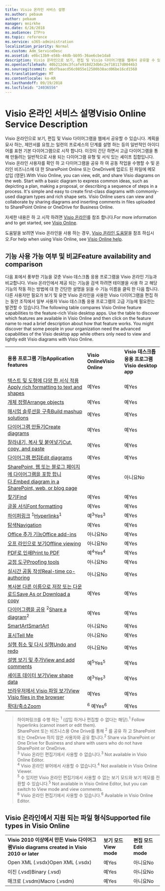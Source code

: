 ```yaml
---
title: Visio 온라인 서비스 설명
ms.author: pebaum
author: pebaum
manager: mnirkhe
ms.date: 6/26/2018
ms.audience: ITPro
ms.topic: reference
ms.service: o365-administration
localization_priority: Normal
ms.custom: Adm_ServiceDesc
ms.assetid: e0bc13b9-e56b-44db-bb95-36ae6cbe1da8
description: Visio 온라인으로 보기, 편집 및 Visio 다이어그램을 웹에서 공유할 수 있습니다. 계획을 묘사 하는, 제안서를 요청,는 일련의 프로세스의 단계를 설명 하는 등의 일반적인 아이디어를 표현 기본 다이어그램으로 시작 합니다. 이것이 간단 하면서 고급 다이어그램을 통해 만들려는 일반적으로 사용 되는 다이어그램 유형 및 서식 있는 셰이프 집합입니다. Visio 온라인 사용자를 확인 하 고 다이어그램을 공유 하 여 공동 작업을 수행할 수 및 온라인 비즈니스에 대 한 SharePoint Online 또는 OneDrive에 업로드 된 파일에 메모 삽입 (영문).
ms.openlocfilehash: 40b212d4c3fcafe918d23db6c2e718117d0044b3
ms.sourcegitcommit: d6dfbaacd56c0855e12500b38acd06be16cd1560
ms.translationtype: MT
ms.contentlocale: ko-KR
ms.lasthandoff: 09/19/2018
ms.locfileid: "24036556"
---
```

# <a name="visio-online-service-description"></a><span data-ttu-id="7e4ec-106">Visio 온라인 서비스 설명</span><span class="sxs-lookup"><span data-stu-id="7e4ec-106">Visio Online Service Description</span></span>

<span data-ttu-id="7e4ec-p102">Visio 온라인으로 보기, 편집 및 Visio 다이어그램을 웹에서 공유할 수 있습니다. 계획을 묘사 하는, 제안서를 요청,는 일련의 프로세스의 단계를 설명 하는 등의 일반적인 아이디어를 표현 기본 다이어그램으로 시작 합니다. 이것이 간단 하면서 고급 다이어그램을 통해 만들려는 일반적으로 사용 되는 다이어그램 유형 및 서식 있는 셰이프 집합입니다. Visio 온라인 사용자를 확인 하 고 다이어그램을 공유 하 여 공동 작업을 수행할 수 및 온라인 비즈니스에 대 한 SharePoint Online 또는 OneDrive에 업로드 된 파일에 메모 삽입 (영문).</span><span class="sxs-lookup"><span data-stu-id="7e4ec-p102">With Visio Online, you can view, edit, and share Visio diagrams on the web. Start with a basic diagram to express common ideas, such as depicting a plan, making a proposal, or describing a sequence of steps in a process. It's simple and easy to create first-class diagrams with commonly-used diagram types and rich shape sets. Visio Online users can view and collaborate by sharing diagrams and inserting comments in files uploaded to SharePoint Online or OneDrive for Business Online.</span></span>
  
<span data-ttu-id="7e4ec-111">자세한 내용은 하 고 시작 하려면 [Visio 온라인](https://products.office.com/en-US/visio/visio-online)를 참조 합니다.</span><span class="sxs-lookup"><span data-stu-id="7e4ec-111">For more information and to get started, see [Visio Online](https://products.office.com/en-US/visio/visio-online).</span></span>
  
<span data-ttu-id="7e4ec-112">도움말을 보려면 Visio 온라인을 사용 하는 경우, [Visio 온라인 도움말](https://go.microsoft.com/fwlink/?linkid=855982)을 참조 하십시오.</span><span class="sxs-lookup"><span data-stu-id="7e4ec-112">For help when using Visio Online, see [Visio Online help](https://go.microsoft.com/fwlink/?linkid=855982).</span></span>
  
## <a name="feature-availability-and-comparison"></a><span data-ttu-id="7e4ec-113">기능 사용 가능 여부 및 비교</span><span class="sxs-lookup"><span data-stu-id="7e4ec-113">Feature availability and comparison</span></span>

<span data-ttu-id="7e4ec-p103">다음 표에서 풍부한 기능을 갖춘 Visio 데스크톱 응용 프로그램을 Visio 온라인 기능과 비교합니다. Visio 온라인에서 제공 되는 기능을 검색 하려면 테이블을 사용 하 고 해당 기능의 작동 하는 방법에 대 한 간단한 설명을 읽을 수 기능 이름을 클릭 한 다음 합니다. 다른 사용자만 필요가 보기 및 유연 Visio 온라인을 사용한 Visio 다이어그램을 편집 하는 동안 조직에서 일부 사용자 Visio 데스크톱 응용 프로그램의 고급 기능에 필요한는 발견할 수 있습니다.</span><span class="sxs-lookup"><span data-stu-id="7e4ec-p103">The following table compares Visio Online feature capabilities to the feature-rich Visio desktop apps. Use the table to discover which features are available in Visio Online and then click on the feature name to read a brief description about how that feature works. You might discover that some people in your organization need the advanced capabilities of the Visio desktop app while others only need to view and lightly edit Visio diagrams with Visio Online.</span></span> 
  
||||
|:-----|:-----|:-----|
|<span data-ttu-id="7e4ec-117">**응용 프로그램 기능**</span><span class="sxs-lookup"><span data-stu-id="7e4ec-117">**Application features**</span></span> <br/> |<span data-ttu-id="7e4ec-118">**Visio Online**</span><span class="sxs-lookup"><span data-stu-id="7e4ec-118">**Visio Online**</span></span> <br/> |<span data-ttu-id="7e4ec-119">**Visio 데스크톱 응용 프로그램**</span><span class="sxs-lookup"><span data-stu-id="7e4ec-119">**Visio desktop app**</span></span> <br/> |
|[<span data-ttu-id="7e4ec-120">텍스트 및 도형에 다양 한 서식 적용</span><span class="sxs-lookup"><span data-stu-id="7e4ec-120">Apply rich formatting to text and shapes</span></span>](visio-online.md#BM_1) <br/> |<span data-ttu-id="7e4ec-121">예</span><span class="sxs-lookup"><span data-stu-id="7e4ec-121">Yes</span></span>  <br/> |<span data-ttu-id="7e4ec-122">예</span><span class="sxs-lookup"><span data-stu-id="7e4ec-122">Yes</span></span>  <br/> |
|[<span data-ttu-id="7e4ec-123">개체 정렬</span><span class="sxs-lookup"><span data-stu-id="7e4ec-123">Arrange objects</span></span>](visio-online.md#BM_2) <br/> |<span data-ttu-id="7e4ec-124">예</span><span class="sxs-lookup"><span data-stu-id="7e4ec-124">Yes</span></span>  <br/> |<span data-ttu-id="7e4ec-125">예</span><span class="sxs-lookup"><span data-stu-id="7e4ec-125">Yes</span></span>  <br/> |
|[<span data-ttu-id="7e4ec-126">매시업 솔루션을 구축</span><span class="sxs-lookup"><span data-stu-id="7e4ec-126">Build mashup solutions</span></span>](visio-online.md#BM_3) <br/> |<span data-ttu-id="7e4ec-127">예</span><span class="sxs-lookup"><span data-stu-id="7e4ec-127">Yes</span></span>  <br/> |<span data-ttu-id="7e4ec-128">예</span><span class="sxs-lookup"><span data-stu-id="7e4ec-128">Yes</span></span>  <br/> |
|[<span data-ttu-id="7e4ec-129">다이어그램 만들기</span><span class="sxs-lookup"><span data-stu-id="7e4ec-129">Create diagrams</span></span>](visio-online.md#BM_4) <br/> |<span data-ttu-id="7e4ec-130">예</span><span class="sxs-lookup"><span data-stu-id="7e4ec-130">Yes</span></span>  <br/> |<span data-ttu-id="7e4ec-131">예</span><span class="sxs-lookup"><span data-stu-id="7e4ec-131">Yes</span></span>  <br/> |
|[<span data-ttu-id="7e4ec-132">잘라내기, 복사 및 붙여넣기</span><span class="sxs-lookup"><span data-stu-id="7e4ec-132">Cut, copy, and paste</span></span>](visio-online.md#BM_5) <br/> |<span data-ttu-id="7e4ec-133">예</span><span class="sxs-lookup"><span data-stu-id="7e4ec-133">Yes</span></span>  <br/> |<span data-ttu-id="7e4ec-134">예</span><span class="sxs-lookup"><span data-stu-id="7e4ec-134">Yes</span></span>  <br/> |
|[<span data-ttu-id="7e4ec-135">다이어그램 편집</span><span class="sxs-lookup"><span data-stu-id="7e4ec-135">Edit diagrams</span></span>](visio-online.md#BM_6) <br/> |<span data-ttu-id="7e4ec-136">예</span><span class="sxs-lookup"><span data-stu-id="7e4ec-136">Yes</span></span>  <br/> |<span data-ttu-id="7e4ec-137">예</span><span class="sxs-lookup"><span data-stu-id="7e4ec-137">Yes</span></span>  <br/> |
|[<span data-ttu-id="7e4ec-138">SharePoint, 웹 또는 블로그 페이지에 다이어그램을 포함 합니다.</span><span class="sxs-lookup"><span data-stu-id="7e4ec-138">Embed diagram in a SharePoint, web, or blog page</span></span>](visio-online.md#BM_7) <br/> |<span data-ttu-id="7e4ec-139">예</span><span class="sxs-lookup"><span data-stu-id="7e4ec-139">Yes</span></span>  <br/> |<span data-ttu-id="7e4ec-140">아니요</span><span class="sxs-lookup"><span data-stu-id="7e4ec-140">No</span></span>  <br/> |
|[<span data-ttu-id="7e4ec-141">찾기</span><span class="sxs-lookup"><span data-stu-id="7e4ec-141">Find</span></span>](visio-online.md#BM_8) <br/> |<span data-ttu-id="7e4ec-142">예</span><span class="sxs-lookup"><span data-stu-id="7e4ec-142">Yes</span></span>  <br/> |<span data-ttu-id="7e4ec-143">예</span><span class="sxs-lookup"><span data-stu-id="7e4ec-143">Yes</span></span>  <br/> |
|[<span data-ttu-id="7e4ec-144">글꼴 서식</span><span class="sxs-lookup"><span data-stu-id="7e4ec-144">Font formatting</span></span>](visio-online.md#BM_9) <br/> |<span data-ttu-id="7e4ec-145">예</span><span class="sxs-lookup"><span data-stu-id="7e4ec-145">Yes</span></span>  <br/> |<span data-ttu-id="7e4ec-146">예</span><span class="sxs-lookup"><span data-stu-id="7e4ec-146">Yes</span></span>  <br/> |
|<span data-ttu-id="7e4ec-147">[하이퍼링크](visio-online.md#BM_10) <sup>1</sup></span><span class="sxs-lookup"><span data-stu-id="7e4ec-147">[Hyperlinks](visio-online.md#BM_10)<sup>1</sup></span></span> <br/> |<span data-ttu-id="7e4ec-148">예<sup>3</sup></span><span class="sxs-lookup"><span data-stu-id="7e4ec-148">Yes<sup>3</sup></span></span> <br/> |<span data-ttu-id="7e4ec-149">예</span><span class="sxs-lookup"><span data-stu-id="7e4ec-149">Yes</span></span>  <br/> |
|[<span data-ttu-id="7e4ec-150">탐색</span><span class="sxs-lookup"><span data-stu-id="7e4ec-150">Navigation</span></span>](visio-online.md#BM_11) <br/> |<span data-ttu-id="7e4ec-151">예</span><span class="sxs-lookup"><span data-stu-id="7e4ec-151">Yes</span></span>  <br/> |<span data-ttu-id="7e4ec-152">예</span><span class="sxs-lookup"><span data-stu-id="7e4ec-152">Yes</span></span>  <br/> |
|[<span data-ttu-id="7e4ec-153">Office 추가 기능</span><span class="sxs-lookup"><span data-stu-id="7e4ec-153">Office add-ins</span></span>](visio-online.md#BM_12) <br/> |<span data-ttu-id="7e4ec-154">아니요</span><span class="sxs-lookup"><span data-stu-id="7e4ec-154">No</span></span>  <br/> |<span data-ttu-id="7e4ec-155">예</span><span class="sxs-lookup"><span data-stu-id="7e4ec-155">Yes</span></span>  <br/> |
|[<span data-ttu-id="7e4ec-156">오프 라인으로 보기</span><span class="sxs-lookup"><span data-stu-id="7e4ec-156">Offline viewing</span></span>](visio-online.md#BM_13) <br/> |<span data-ttu-id="7e4ec-157">아니요</span><span class="sxs-lookup"><span data-stu-id="7e4ec-157">No</span></span>  <br/> |<span data-ttu-id="7e4ec-158">예</span><span class="sxs-lookup"><span data-stu-id="7e4ec-158">Yes</span></span>  <br/> |
|[<span data-ttu-id="7e4ec-159">PDF로 인쇄</span><span class="sxs-lookup"><span data-stu-id="7e4ec-159">Print to PDF </span></span>](visio-online.md#BM_14) <br/> |<span data-ttu-id="7e4ec-160">예<sup>4</sup></span><span class="sxs-lookup"><span data-stu-id="7e4ec-160">Yes<sup>4</sup></span></span> <br/> |<span data-ttu-id="7e4ec-161">예</span><span class="sxs-lookup"><span data-stu-id="7e4ec-161">Yes</span></span>  <br/> |
|[<span data-ttu-id="7e4ec-162">교정 도구</span><span class="sxs-lookup"><span data-stu-id="7e4ec-162">Proofing tools</span></span>](visio-online.md#BM_15) <br/> |<span data-ttu-id="7e4ec-163">아니요</span><span class="sxs-lookup"><span data-stu-id="7e4ec-163">No</span></span>  <br/> |<span data-ttu-id="7e4ec-164">예</span><span class="sxs-lookup"><span data-stu-id="7e4ec-164">Yes</span></span>  <br/> |
|[<span data-ttu-id="7e4ec-165">실시간 공동 작성</span><span class="sxs-lookup"><span data-stu-id="7e4ec-165">Real-time co-authoring</span></span>](visio-online.md#BM_16) <br/> |<span data-ttu-id="7e4ec-166">아니요</span><span class="sxs-lookup"><span data-stu-id="7e4ec-166">No</span></span>  <br/> |<span data-ttu-id="7e4ec-167">예</span><span class="sxs-lookup"><span data-stu-id="7e4ec-167">Yes</span></span>  <br/> |
|[<span data-ttu-id="7e4ec-168">복사본 다른 이름으로 저장 또는 다운로드</span><span class="sxs-lookup"><span data-stu-id="7e4ec-168">Save As or Download a copy</span></span>](visio-online.md#BM_17) <br/> |<span data-ttu-id="7e4ec-169">예</span><span class="sxs-lookup"><span data-stu-id="7e4ec-169">Yes</span></span>  <br/> |<span data-ttu-id="7e4ec-170">예</span><span class="sxs-lookup"><span data-stu-id="7e4ec-170">Yes</span></span>  <br/> |
|<span data-ttu-id="7e4ec-171">[다이어그램을 공유](visio-online.md#BM_18) <sup>2</sup></span><span class="sxs-lookup"><span data-stu-id="7e4ec-171">[Share a diagram](visio-online.md#BM_18)<sup>2</sup></span></span> <br/> |<span data-ttu-id="7e4ec-172">예</span><span class="sxs-lookup"><span data-stu-id="7e4ec-172">Yes</span></span>  <br/> |<span data-ttu-id="7e4ec-173">예</span><span class="sxs-lookup"><span data-stu-id="7e4ec-173">Yes</span></span>  <br/> |
|[<span data-ttu-id="7e4ec-174">SmartArt</span><span class="sxs-lookup"><span data-stu-id="7e4ec-174">SmartArt</span></span>](visio-online.md#BM_19) <br/> |<span data-ttu-id="7e4ec-175">아니요</span><span class="sxs-lookup"><span data-stu-id="7e4ec-175">No</span></span>  <br/> |<span data-ttu-id="7e4ec-176">예</span><span class="sxs-lookup"><span data-stu-id="7e4ec-176">Yes</span></span>  <br/> |
|[<span data-ttu-id="7e4ec-177">표시</span><span class="sxs-lookup"><span data-stu-id="7e4ec-177">Tell Me</span></span>](visio-online.md#BM_20) <br/> |<span data-ttu-id="7e4ec-178">아니요</span><span class="sxs-lookup"><span data-stu-id="7e4ec-178">No</span></span>  <br/> |<span data-ttu-id="7e4ec-179">예</span><span class="sxs-lookup"><span data-stu-id="7e4ec-179">Yes</span></span>  <br/> |
|[<span data-ttu-id="7e4ec-180">실행 취소 및 다시 실행</span><span class="sxs-lookup"><span data-stu-id="7e4ec-180">Undo and redo</span></span>](visio-online.md#BM_21) <br/> |<span data-ttu-id="7e4ec-181">아니요</span><span class="sxs-lookup"><span data-stu-id="7e4ec-181">No</span></span>  <br/> |<span data-ttu-id="7e4ec-182">예</span><span class="sxs-lookup"><span data-stu-id="7e4ec-182">Yes</span></span>  <br/> |
|[<span data-ttu-id="7e4ec-183">설명 보기 및 추가</span><span class="sxs-lookup"><span data-stu-id="7e4ec-183">View and add comments</span></span>](visio-online.md#BM_22) <br/> |<span data-ttu-id="7e4ec-184">예<sup>5</sup></span><span class="sxs-lookup"><span data-stu-id="7e4ec-184">Yes<sup>5</sup></span></span> <br/> |<span data-ttu-id="7e4ec-185">예</span><span class="sxs-lookup"><span data-stu-id="7e4ec-185">Yes</span></span>  <br/> |
|[<span data-ttu-id="7e4ec-186">셰이프 데이터 보기</span><span class="sxs-lookup"><span data-stu-id="7e4ec-186">View shape data</span></span>](visio-online.md#BM_23) <br/> |<span data-ttu-id="7e4ec-187">예<sup>3</sup></span><span class="sxs-lookup"><span data-stu-id="7e4ec-187">Yes<sup>3</sup></span></span> <br/> |<span data-ttu-id="7e4ec-188">예</span><span class="sxs-lookup"><span data-stu-id="7e4ec-188">Yes</span></span>  <br/> |
|[<span data-ttu-id="7e4ec-189">브라우저에서 Visio 파일 보기</span><span class="sxs-lookup"><span data-stu-id="7e4ec-189">View Visio files in the browser</span></span>](visio-online.md#BM_24) <br/> |<span data-ttu-id="7e4ec-190">예</span><span class="sxs-lookup"><span data-stu-id="7e4ec-190">Yes</span></span>  <br/> |<span data-ttu-id="7e4ec-191">예</span><span class="sxs-lookup"><span data-stu-id="7e4ec-191">Yes</span></span>  <br/> |
|[<span data-ttu-id="7e4ec-192">확대/축소</span><span class="sxs-lookup"><span data-stu-id="7e4ec-192">Zoom</span></span>](visio-online.md#BM_25) <br/> |<span data-ttu-id="7e4ec-193"><sup>6</sup> 예</span><span class="sxs-lookup"><span data-stu-id="7e4ec-193">Yes<sup>6</sup></span></span> <br/> |<span data-ttu-id="7e4ec-194">예</span><span class="sxs-lookup"><span data-stu-id="7e4ec-194">Yes</span></span>  <br/> |
   
> <span data-ttu-id="7e4ec-195">하이퍼링크를 수행 하는 <sup>1</sup> (삽입 하거나 편집할 수 없다는 해당).</span><span class="sxs-lookup"><span data-stu-id="7e4ec-195"><sup>1</sup> Follow hyperlinks (cannot insert or edit them).</span></span> 
<br/><span data-ttu-id="7e4ec-196">SharePoint 또는 비즈니스용 One Drive를 통해 <sup>2</sup> 를 공유 하 고 SharePoint 또는 OneDrive 하지 않은 사용자와 공유 합니다.</span><span class="sxs-lookup"><span data-stu-id="7e4ec-196"><sup>2</sup> Share via SharePoint or One Drive for Business and share with users who do not have SharePoint or OneDrive.</span></span> 
<br/> <span data-ttu-id="7e4ec-197"><sup>3</sup> Visio 온라인 편집기에서 사용할 수 없습니다.</span><span class="sxs-lookup"><span data-stu-id="7e4ec-197"><sup>3</sup> Not available in Visio Online Editor.</span></span>
<br/><span data-ttu-id="7e4ec-198"><sup>4</sup> Visio 온라인 뷰어에서 사용할 수 없습니다.</span><span class="sxs-lookup"><span data-stu-id="7e4ec-198"><sup>4</sup> Not available in Visio Online Viewer.</span></span> 
<br/><span data-ttu-id="7e4ec-199"><sup>5</sup> 수 있지만 Visio 온라인 편집기에서 사용할 수 없는 보기 모드와 보기 메모를 전환할 수 있습니다.</span><span class="sxs-lookup"><span data-stu-id="7e4ec-199"><sup>5</sup> Not available in Visio Online Editor, but you can switch to View mode and view comments.</span></span> 
<br/><span data-ttu-id="7e4ec-200"><sup>6</sup> Visio 온라인 편집기에서 사용할 수 있습니다.</span><span class="sxs-lookup"><span data-stu-id="7e4ec-200"><sup>6</sup> Available in Visio Online Editor.</span></span> 
  
## <a name="supported-file-types-in-visio-online"></a><span data-ttu-id="7e4ec-201">Visio 온라인에서 지원 되는 파일 형식</span><span class="sxs-lookup"><span data-stu-id="7e4ec-201">Supported file types in Visio Online</span></span>

||||
|:-----|:-----|:-----|
|<span data-ttu-id="7e4ec-202">**Visio 2010 이상에서 만든 Visio 다이어그램**</span><span class="sxs-lookup"><span data-stu-id="7e4ec-202">**Visio diagrams created in Visio 2010 or later**</span></span> <br/> |<span data-ttu-id="7e4ec-203">**보기 모드**</span><span class="sxs-lookup"><span data-stu-id="7e4ec-203">**View mode**</span></span> <br/> |<span data-ttu-id="7e4ec-204">**편집 모드**</span><span class="sxs-lookup"><span data-stu-id="7e4ec-204">**Edit mode**</span></span> <br/> |
|<span data-ttu-id="7e4ec-205">Open XML (.vsdx)</span><span class="sxs-lookup"><span data-stu-id="7e4ec-205">Open XML (.vsdx)</span></span>  <br/> |<span data-ttu-id="7e4ec-206">예</span><span class="sxs-lookup"><span data-stu-id="7e4ec-206">Yes</span></span>  <br/> |<span data-ttu-id="7e4ec-207">아니요</span><span class="sxs-lookup"><span data-stu-id="7e4ec-207">No</span></span>  <br/> |
|<span data-ttu-id="7e4ec-208">이진 (.vsd)</span><span class="sxs-lookup"><span data-stu-id="7e4ec-208">Binary (.vsd)</span></span>  <br/> |<span data-ttu-id="7e4ec-209">예</span><span class="sxs-lookup"><span data-stu-id="7e4ec-209">Yes</span></span>  <br/> |<span data-ttu-id="7e4ec-210">아니요</span><span class="sxs-lookup"><span data-stu-id="7e4ec-210">No</span></span>  <br/> |
|<span data-ttu-id="7e4ec-211">매크로 (.vsdm)</span><span class="sxs-lookup"><span data-stu-id="7e4ec-211">Macro (.vsdm)</span></span>  <br/> |<span data-ttu-id="7e4ec-212">예</span><span class="sxs-lookup"><span data-stu-id="7e4ec-212">Yes</span></span>  <br/> |<span data-ttu-id="7e4ec-213">아니요</span><span class="sxs-lookup"><span data-stu-id="7e4ec-213">No</span></span>  <br/> |
   

